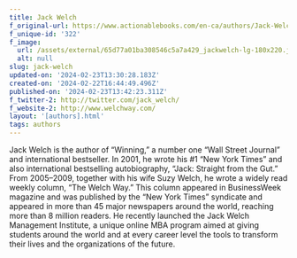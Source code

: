 ```yaml
---
title: Jack Welch
f_original-url: https://www.actionablebooks.com/en-ca/authors/Jack-Welch/
f_unique-id: '322'
f_image:
  url: /assets/external/65d77a01ba308546c5a7a429_jackwelch-lg-180x220.jpeg
  alt: null
slug: jack-welch
updated-on: '2024-02-23T13:30:28.183Z'
created-on: '2024-02-22T16:44:49.496Z'
published-on: '2024-02-23T13:42:23.311Z'
f_twitter-2: http://twitter.com/jack_welch/
f_website-2: http://www.welchway.com/
layout: '[authors].html'
tags: authors
---
```


Jack Welch is the author of “Winning,” a number one “Wall Street Journal” and international bestseller. In 2001, he wrote his #1 “New York Times” and also international bestselling autobiography, “Jack: Straight from the Gut.” From 2005–2009, together with his wife Suzy Welch, he wrote a widely read weekly column, “The Welch Way.” This column appeared in BusinessWeek magazine and was published by the “New York Times” syndicate and appeared in more than 45 major newspapers around the world, reaching more than 8 million readers. He recently launched the Jack Welch Management Institute, a unique online MBA program aimed at giving students around the world and at every career level the tools to transform their lives and the organizations of the future.
